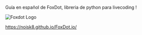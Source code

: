 
Guía en español de FoxDot, libreria de python para livecoding !

![Foxdot Logo](http://foxdot.org/wp-content/uploads/2017/06/foxdotlogodark.png "FX")

https://noisk8.github.io/FoxDot.io/


